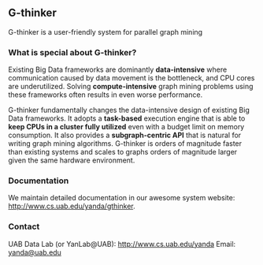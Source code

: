 ## G-thinker
G-thinker is a user-friendly system for parallel graph mining

### What is special about G-thinker?
Existing Big Data frameworks are dominantly **data-intensive** where communication caused by data movement is the bottleneck, and CPU cores are underutilized. Solving **compute-intensive** graph mining problems using these frameworks often results in even worse performance.

G-thinker fundamentally changes the data-intensive design of existing Big Data frameworks. It adopts a **task-based** execution engine that is able to **keep CPUs in a cluster fully utilized** even with a budget limit on memory consumption. It also provides a **subgraph-centric API** that is natural for writing graph mining algorithms. G-thinker is orders of magnitude faster than existing systems and scales to graphs orders of magnitude larger given the same hardware environment.

### Documentation
We maintain detailed documentation in our awesome system website: http://www.cs.uab.edu/yanda/gthinker.

### Contact
UAB Data Lab (or YanLab@UAB): http://www.cs.uab.edu/yanda
Email: yanda@uab.edu
